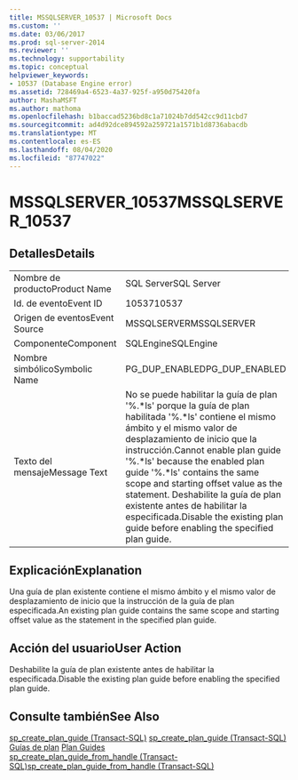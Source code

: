 ```yaml
---
title: MSSQLSERVER_10537 | Microsoft Docs
ms.custom: ''
ms.date: 03/06/2017
ms.prod: sql-server-2014
ms.reviewer: ''
ms.technology: supportability
ms.topic: conceptual
helpviewer_keywords:
- 10537 (Database Engine error)
ms.assetid: 728469a4-6523-4a37-925f-a950d75420fa
author: MashaMSFT
ms.author: mathoma
ms.openlocfilehash: b1baccad5236bd8c1a71024b7dd542cc9d11cbd7
ms.sourcegitcommit: ad4d92dce894592a259721a1571b1d8736abacdb
ms.translationtype: MT
ms.contentlocale: es-ES
ms.lasthandoff: 08/04/2020
ms.locfileid: "87747022"
---
```

# <a name="mssqlserver_10537"></a><span data-ttu-id="d7eb2-102">MSSQLSERVER_10537</span><span class="sxs-lookup"><span data-stu-id="d7eb2-102">MSSQLSERVER_10537</span></span>
    
## <a name="details"></a><span data-ttu-id="d7eb2-103">Detalles</span><span class="sxs-lookup"><span data-stu-id="d7eb2-103">Details</span></span>  
  
|||  
|-|-|  
|<span data-ttu-id="d7eb2-104">Nombre de producto</span><span class="sxs-lookup"><span data-stu-id="d7eb2-104">Product Name</span></span>|<span data-ttu-id="d7eb2-105">SQL Server</span><span class="sxs-lookup"><span data-stu-id="d7eb2-105">SQL Server</span></span>|  
|<span data-ttu-id="d7eb2-106">Id. de evento</span><span class="sxs-lookup"><span data-stu-id="d7eb2-106">Event ID</span></span>|<span data-ttu-id="d7eb2-107">10537</span><span class="sxs-lookup"><span data-stu-id="d7eb2-107">10537</span></span>|  
|<span data-ttu-id="d7eb2-108">Origen de eventos</span><span class="sxs-lookup"><span data-stu-id="d7eb2-108">Event Source</span></span>|<span data-ttu-id="d7eb2-109">MSSQLSERVER</span><span class="sxs-lookup"><span data-stu-id="d7eb2-109">MSSQLSERVER</span></span>|  
|<span data-ttu-id="d7eb2-110">Componente</span><span class="sxs-lookup"><span data-stu-id="d7eb2-110">Component</span></span>|<span data-ttu-id="d7eb2-111">SQLEngine</span><span class="sxs-lookup"><span data-stu-id="d7eb2-111">SQLEngine</span></span>|  
|<span data-ttu-id="d7eb2-112">Nombre simbólico</span><span class="sxs-lookup"><span data-stu-id="d7eb2-112">Symbolic Name</span></span>|<span data-ttu-id="d7eb2-113">PG_DUP_ENABLED</span><span class="sxs-lookup"><span data-stu-id="d7eb2-113">PG_DUP_ENABLED</span></span>|  
|<span data-ttu-id="d7eb2-114">Texto del mensaje</span><span class="sxs-lookup"><span data-stu-id="d7eb2-114">Message Text</span></span>|<span data-ttu-id="d7eb2-115">No se puede habilitar la guía de plan '%.\*ls' porque la guía de plan habilitada '%.\*ls' contiene el mismo ámbito y el mismo valor de desplazamiento de inicio que la instrucción.</span><span class="sxs-lookup"><span data-stu-id="d7eb2-115">Cannot enable plan guide '%.\*ls' because the enabled plan guide '%.\*ls' contains the same scope and starting offset value as the statement.</span></span> <span data-ttu-id="d7eb2-116">Deshabilite la guía de plan existente antes de habilitar la especificada.</span><span class="sxs-lookup"><span data-stu-id="d7eb2-116">Disable the existing plan guide before enabling the specified plan guide.</span></span>|  
  
## <a name="explanation"></a><span data-ttu-id="d7eb2-117">Explicación</span><span class="sxs-lookup"><span data-stu-id="d7eb2-117">Explanation</span></span>  
 <span data-ttu-id="d7eb2-118">Una guía de plan existente contiene el mismo ámbito y el mismo valor de desplazamiento de inicio que la instrucción de la guía de plan especificada.</span><span class="sxs-lookup"><span data-stu-id="d7eb2-118">An existing plan guide contains the same scope and starting offset value as the statement in the specified plan guide.</span></span>  
  
## <a name="user-action"></a><span data-ttu-id="d7eb2-119">Acción del usuario</span><span class="sxs-lookup"><span data-stu-id="d7eb2-119">User Action</span></span>  
 <span data-ttu-id="d7eb2-120">Deshabilite la guía de plan existente antes de habilitar la especificada.</span><span class="sxs-lookup"><span data-stu-id="d7eb2-120">Disable the existing plan guide before enabling the specified plan guide.</span></span>  
  
## <a name="see-also"></a><span data-ttu-id="d7eb2-121">Consulte también</span><span class="sxs-lookup"><span data-stu-id="d7eb2-121">See Also</span></span>  
 <span data-ttu-id="d7eb2-122">[sp_create_plan_guide &#40;Transact-SQL&#41;](/sql/relational-databases/system-stored-procedures/sp-create-plan-guide-transact-sql) </span><span class="sxs-lookup"><span data-stu-id="d7eb2-122">[sp_create_plan_guide &#40;Transact-SQL&#41;](/sql/relational-databases/system-stored-procedures/sp-create-plan-guide-transact-sql) </span></span>  
 <span data-ttu-id="d7eb2-123">[Guías de plan](../performance/plan-guides.md) </span><span class="sxs-lookup"><span data-stu-id="d7eb2-123">[Plan Guides](../performance/plan-guides.md) </span></span>  
 [<span data-ttu-id="d7eb2-124">sp_create_plan_guide_from_handle &#40;Transact-SQL&#41;</span><span class="sxs-lookup"><span data-stu-id="d7eb2-124">sp_create_plan_guide_from_handle &#40;Transact-SQL&#41;</span></span>](/sql/relational-databases/system-stored-procedures/sp-create-plan-guide-from-handle-transact-sql)  
  
  
